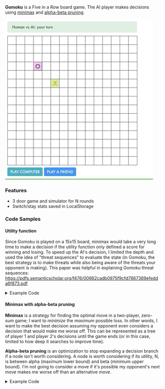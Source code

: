 **Gomoku** is a Five in a Row board game. The AI player makes decisions using [minimax](https://en.wikipedia.org/wiki/Minimax) and [alpha-beta pruning](https://en.wikipedia.org/wiki/Alpha%E2%80%93beta_pruning).

<img src="demo.gif">

### Features
- 3 door game and simulator for N rounds
- Switch/stay stats saved in LocalStorage

### Code Samples
#### Utility function
Since Gomoku is played on a 15x15 board, minimax would take a very long time to make a decision if the utility function only defined a score for winning and losing. To speed up the AI's decision, I limited the depth and used the idea of "threat sequences" to evaluate the state (in Gomoku, the best strategy is to make threats while also being aware of the threats your opponent is making). This paper was helpful in explaining Gomoku threat sequences: https://pdfs.semanticscholar.org/f476/00662cadb0975f9cfd7867389efedda6f873.pdf
<details>
  <summary>Example Code</summary>
  
  ```js
function utility(squares) {
    const winner = calculateWinner(squares);
    if (winner) {
        if (winner[0] === 'X') {
            return 1000000;
        } else {
            return -1000000;
        }
    } else {
        let bt, t, f, sf;
        [bt, t, f, sf] = [brokenThree(squares), three(squares), four(squares), straightFour(squares)];
        return 15 * (bt[0] - bt[1]) + 25 * (t[0] - t[1]) + 40 * (f[0] - f[1]) + 400 * (sf[0] - sf[1]);
    }
}
  ```
</details>

#### Minimax with alpha-beta pruning
**Minimax** is a strategy for finding the optimal move in a two-player, zero-sum game; I want to *minimize* the *maximum* possible loss. In other words, I want to make the best decision assuming my opponent even considers a decision that would make me worse off. This can be represented as a tree of player 1 and player 2's decisions until the game ends (or in this case, limited to how deep it searches to improve time).

**Alpha-beta pruning** is an optimization to stop expanding a decision branch if a node isn't worth considering. A node is worth considering if its utility, N, is between alpha (maximum lower bound) and beta (minimum upper bound). I'm not going to consider a move if it's possible my opponent's next move makes me worse off than an alternative move.
<details>
  <summary>Example Code</summary>
  
  ```js
function maxPlayer(squares, alpha, beta, depth) {
    if (terminal(squares) || depth === 2) {
        return [utility(squares), null];
    }
    let v = [alpha, null];
    for (let action of actions(squares)) {
        const minVal = minPlayer(result(squares, action, 'X'), v[0], beta, depth + 1);
        if (minVal[0] > v[0]) {
            v = [minVal[0], action];
            if (v[0] >= beta) {
                break;
            }
        }
    }
    return v;
}

function minPlayer(squares, alpha, beta, depth) {
    if (terminal(squares) || depth === 2) {
        return [utility(squares), null];
    }
    let v = [beta, null];
    for (let action of actions(squares)) {
        const maxVal = maxPlayer(result(squares, action, 'O'), alpha, v[0], depth + 1);
        if (maxVal[0] < v[0]) {
            v = [maxVal[0], action];
            if (alpha >= v[0]) {
                break;
            }
        }
    }
    return v;

}

function aiMove(state) {
    return minPlayer(state, -Infinity, Infinity, 0)[1];
}
  ```
</details>
